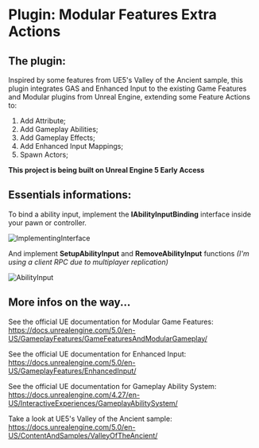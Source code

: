 # Plugin: Modular Features Extra Actions

## The plugin:

Inspired by some features from UE5's Valley of the Ancient sample, this plugin integrates GAS and Enhanced Input to the existing Game Features and Modular plugins from Unreal Engine, extending some Feature Actions to:

1. Add Attribute;
2. Add Gameplay Abilities;
3. Add Gameplay Effects;
4. Add Enhanced Input Mappings;
5. Spawn Actors;


**This project is being built on Unreal Engine 5 Early Access**

## Essentials informations:

To bind a ability input, implement the **IAbilityInputBinding** interface inside your pawn or controller.

![ImplementingInterface](https://user-images.githubusercontent.com/77353979/152875609-16b18e23-3b54-4e3e-9d5b-105be27cad08.png)

And implement **SetupAbilityInput** and **RemoveAbilityInput** functions _(I'm using a client RPC due to multiplayer replication)_

![AbilityInput](https://user-images.githubusercontent.com/77353979/152875174-483a0105-7f6e-43b6-8d3a-7a75dc9fe597.png)


## More infos on the way...

See the official UE documentation for Modular Game Features: https://docs.unrealengine.com/5.0/en-US/GameplayFeatures/GameFeaturesAndModularGameplay/

See the official UE documentation for Enhanced Input: https://docs.unrealengine.com/5.0/en-US/GameplayFeatures/EnhancedInput/

See the official UE documentation for Gameplay Ability System: https://docs.unrealengine.com/4.27/en-US/InteractiveExperiences/GameplayAbilitySystem/

Take a look at UE5's Valley of the Ancient sample: https://docs.unrealengine.com/5.0/en-US/ContentAndSamples/ValleyOfTheAncient/
